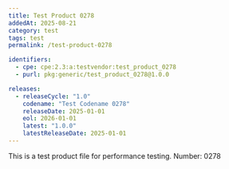 ```yaml
---
title: Test Product 0278
addedAt: 2025-08-21
category: test
tags: test
permalink: /test-product-0278

identifiers:
  - cpe: cpe:2.3:a:testvendor:test_product_0278
  - purl: pkg:generic/test_product_0278@1.0.0

releases:
  - releaseCycle: "1.0"
    codename: "Test Codename 0278"
    releaseDate: 2025-01-01
    eol: 2026-01-01
    latest: "1.0.0"
    latestReleaseDate: 2025-01-01
---
```


This is a test product file for performance testing. Number: 0278
